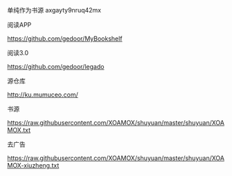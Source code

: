 单纯作为书源 axgayty9nruq42mx

阅读APP 

https://github.com/gedoor/MyBookshelf

阅读3.0

https://github.com/gedoor/legado

源仓库

http://ku.mumuceo.com/

书源

https://raw.githubusercontent.com/XOAMOX/shuyuan/master/shuyuan/XOAMOX.txt

去广告

https://raw.githubusercontent.com/XOAMOX/shuyuan/master/shuyuan/XOAMOX-xiuzheng.txt


